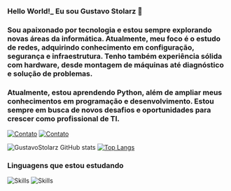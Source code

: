 
### Hello World!_ Eu sou Gustavo Stolarz 🌌
### Sou apaixonado por tecnologia e estou sempre explorando novas áreas da informática. Atualmente, meu foco é o estudo de redes, adquirindo conhecimento em configuração, segurança e infraestrutura. Tenho também experiência sólida com hardware, desde montagem de máquinas até diagnóstico e solução de problemas.

### Atualmente, estou aprendendo Python, além de ampliar meus conhecimentos em programação e desenvolvimento. Estou sempre em busca de novos desafios e oportunidades para crescer como profissional de TI.


[![Contato](https://img.shields.io/badge/Instagram-E4405F?style=for-the-badge&logo=instagram&logoColor=white)](https://www.instagram.com/gustastolarz/)
[![Contato](https://img.shields.io/badge/LinkedIn-0077B5?style=for-the-badge&logo=linkedin&logoColor=white)](https://www.linkedin.com/in/gustavo-stolarz-martins-1298a62b0/)




![GustavoStolarz GitHub stats](https://github-readme-stats.vercel.app/api?username=GustavoStolarz&show_icons=true&theme=default) [![Top Langs](https://github-readme-stats.vercel.app/api/top-langs/?username=GustavoStolarz&layout=compact)](https://github.com/anuraghazra/github-readme-stats)


### Linguagens que estou estudando
![Skills](https://img.shields.io/badge/Python-3776AB?style=for-the-badge&logo=python&logoColor=white)
![Skills](https://img.shields.io/badge/Java-ED8B00?style=for-the-badge&logo=openjdk&logoColor=white)
